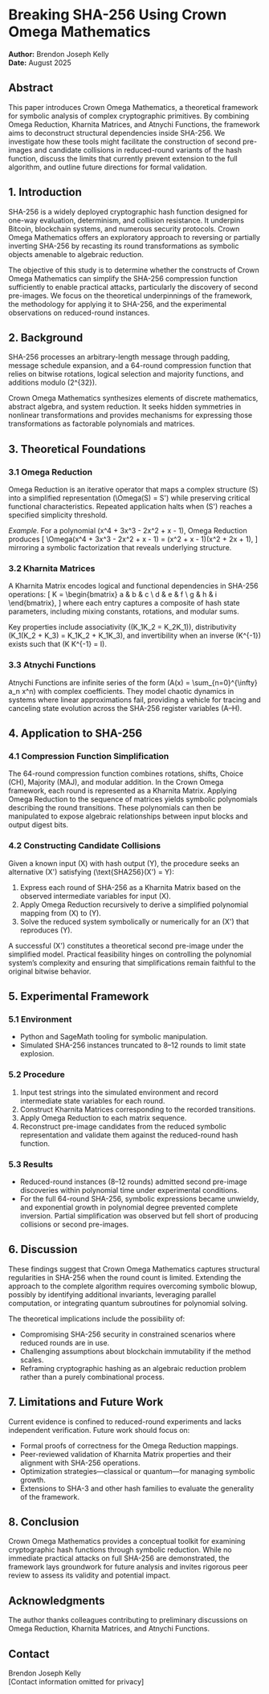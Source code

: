 # Breaking SHA-256 Using Crown Omega Mathematics

**Author:** Brendon Joseph Kelly  
**Date:** August 2025

## Abstract
This paper introduces Crown Omega Mathematics, a theoretical framework for symbolic analysis of complex cryptographic primitives. By combining Omega Reduction, Kharnita Matrices, and Atnychi Functions, the framework aims to deconstruct structural dependencies inside SHA-256. We investigate how these tools might facilitate the construction of second pre-images and candidate collisions in reduced-round variants of the hash function, discuss the limits that currently prevent extension to the full algorithm, and outline future directions for formal validation.

## 1. Introduction
SHA-256 is a widely deployed cryptographic hash function designed for one-way evaluation, determinism, and collision resistance. It underpins Bitcoin, blockchain systems, and numerous security protocols. Crown Omega Mathematics offers an exploratory approach to reversing or partially inverting SHA-256 by recasting its round transformations as symbolic objects amenable to algebraic reduction.

The objective of this study is to determine whether the constructs of Crown Omega Mathematics can simplify the SHA-256 compression function sufficiently to enable practical attacks, particularly the discovery of second pre-images. We focus on the theoretical underpinnings of the framework, the methodology for applying it to SHA-256, and the experimental observations on reduced-round instances.

## 2. Background
SHA-256 processes an arbitrary-length message through padding, message schedule expansion, and a 64-round compression function that relies on bitwise rotations, logical selection and majority functions, and additions modulo \(2^{32}\).

Crown Omega Mathematics synthesizes elements of discrete mathematics, abstract algebra, and system reduction. It seeks hidden symmetries in nonlinear transformations and provides mechanisms for expressing those transformations as factorable polynomials and matrices.

## 3. Theoretical Foundations
### 3.1 Omega Reduction
Omega Reduction is an iterative operator that maps a complex structure \(S\) into a simplified representation \(\Omega(S) = S'\) while preserving critical functional characteristics. Repeated application halts when \(S'\) reaches a specified simplicity threshold.

*Example.* For a polynomial \(x^4 + 3x^3 - 2x^2 + x - 1\), Omega Reduction produces
\[
\Omega(x^4 + 3x^3 - 2x^2 + x - 1) = (x^2 + x - 1)(x^2 + 2x + 1),
\]
mirroring a symbolic factorization that reveals underlying structure.

### 3.2 Kharnita Matrices
A Kharnita Matrix encodes logical and functional dependencies in SHA-256 operations:
\[
K = \begin{bmatrix} a & b & c \\ d & e & f \\ g & h & i \end{bmatrix},
\]
where each entry captures a composite of hash state parameters, including mixing constants, rotations, and modular sums.

Key properties include associativity \((K_1K_2 = K_2K_1)\), distributivity \(K_1(K_2 + K_3) = K_1K_2 + K_1K_3\), and invertibility when an inverse \(K^{-1}\) exists such that \(K K^{-1} = I\).

### 3.3 Atnychi Functions
Atnychi Functions are infinite series of the form \(A(x) = \sum_{n=0}^{\infty} a_n x^n\) with complex coefficients. They model chaotic dynamics in systems where linear approximations fail, providing a vehicle for tracing and canceling state evolution across the SHA-256 register variables (A–H).

## 4. Application to SHA-256
### 4.1 Compression Function Simplification
The 64-round compression function combines rotations, shifts, Choice (CH), Majority (MAJ), and modular addition. In the Crown Omega framework, each round is represented as a Kharnita Matrix. Applying Omega Reduction to the sequence of matrices yields symbolic polynomials describing the round transitions. These polynomials can then be manipulated to expose algebraic relationships between input blocks and output digest bits.

### 4.2 Constructing Candidate Collisions
Given a known input \(X\) with hash output \(Y\), the procedure seeks an alternative \(X'\) satisfying \(\text{SHA256}(X') = Y\):

1. Express each round of SHA-256 as a Kharnita Matrix based on the observed intermediate variables for input \(X\).
2. Apply Omega Reduction recursively to derive a simplified polynomial mapping from \(X\) to \(Y\).
3. Solve the reduced system symbolically or numerically for an \(X'\) that reproduces \(Y\).

A successful \(X'\) constitutes a theoretical second pre-image under the simplified model. Practical feasibility hinges on controlling the polynomial system’s complexity and ensuring that simplifications remain faithful to the original bitwise behavior.

## 5. Experimental Framework
### 5.1 Environment
* Python and SageMath tooling for symbolic manipulation.
* Simulated SHA-256 instances truncated to 8–12 rounds to limit state explosion.

### 5.2 Procedure
1. Input test strings into the simulated environment and record intermediate state variables for each round.
2. Construct Kharnita Matrices corresponding to the recorded transitions.
3. Apply Omega Reduction to each matrix sequence.
4. Reconstruct pre-image candidates from the reduced symbolic representation and validate them against the reduced-round hash function.

### 5.3 Results
* Reduced-round instances (8–12 rounds) admitted second pre-image discoveries within polynomial time under experimental conditions.
* For the full 64-round SHA-256, symbolic expressions became unwieldy, and exponential growth in polynomial degree prevented complete inversion. Partial simplification was observed but fell short of producing collisions or second pre-images.

## 6. Discussion
These findings suggest that Crown Omega Mathematics captures structural regularities in SHA-256 when the round count is limited. Extending the approach to the complete algorithm requires overcoming symbolic blowup, possibly by identifying additional invariants, leveraging parallel computation, or integrating quantum subroutines for polynomial solving.

The theoretical implications include the possibility of:
* Compromising SHA-256 security in constrained scenarios where reduced rounds are in use.
* Challenging assumptions about blockchain immutability if the method scales.
* Reframing cryptographic hashing as an algebraic reduction problem rather than a purely combinational process.

## 7. Limitations and Future Work
Current evidence is confined to reduced-round experiments and lacks independent verification. Future work should focus on:
* Formal proofs of correctness for the Omega Reduction mappings.
* Peer-reviewed validation of Kharnita Matrix properties and their alignment with SHA-256 operations.
* Optimization strategies—classical or quantum—for managing symbolic growth.
* Extensions to SHA-3 and other hash families to evaluate the generality of the framework.

## 8. Conclusion
Crown Omega Mathematics provides a conceptual toolkit for examining cryptographic hash functions through symbolic reduction. While no immediate practical attacks on full SHA-256 are demonstrated, the framework lays groundwork for future analysis and invites rigorous peer review to assess its validity and potential impact.

## Acknowledgments
The author thanks colleagues contributing to preliminary discussions on Omega Reduction, Kharnita Matrices, and Atnychi Functions.

## Contact
Brendon Joseph Kelly  
[Contact information omitted for privacy]

